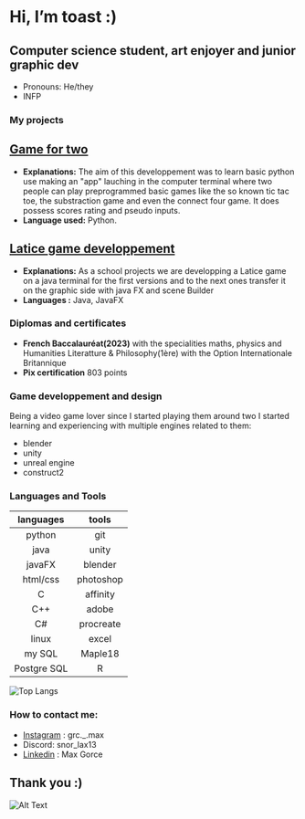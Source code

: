 # Hi, I’m toast :)
## Computer science student, art enjoyer and junior graphic dev
* Pronouns: He/they
* INFP
### My projects
[Game for two](https://github.com/mgorce4/sae-1.02.git)
-------------------------------------------------------
*  __Explanations:__ The aim of this developpement was to learn basic python use making an "app" lauching in the computer terminal where two people can play preprogrammed basic games like the so known tic tac toe, the substraction game and even the connect four game. It does possess scores rating and pseudo inputs.
*  __Language used:__ Python.


[Latice game developpement](https://github.com/mgorce4/latice.git)
----------------------------------------------------------------------
* __Explanations:__ As a school projects we are developping a Latice game on a java terminal for the first versions and to the next ones transfer it on the graphic side with java FX and scene Builder
*  __Languages :__ Java, JavaFX

### Diplomas and certificates
* __French Baccalauréat(2023)__ with the specialities maths, physics and Humanities Literatture & Philosophy(1ère) with the Option Internationale Britannique
* __Pix certification__ 803 points

### Game developpement and design
Being a video game lover since I started playing them around two I started learning and experiencing with multiple engines related to them:
* blender
* unity
* unreal engine
* construct2

### Languages and Tools
| languages | **tools** |
| :---: | :---: |
| python | git |
| java | unity |
| javaFX | blender |
| html/css | photoshop |
| C | affinity |
| C++ | adobe |
| C# | procreate |
| linux | excel |
| my SQL | Maple18 |
| Postgre SQL | R |

![Top Langs](https://github-readme-stats.vercel.app/api/top-langs/?username=mgorce4&layout=compact&theme=tokyonight)  


### How to contact me:
* [Instagram](https://www.instagram.com/grc._.max?igsh=MXI2c2EwNXNhZWt6NQ%3D%3D&utm_source=qr) : grc._.max
* Discord: snor_lax13
* [Linkedin](https://fr.linkedin.com/in/max-gorce/fr) : Max Gorce

  
## Thank you :)
![Alt Text](https://media.giphy.com/media/vFKqnCdLPNOKc/giphy.gif)
